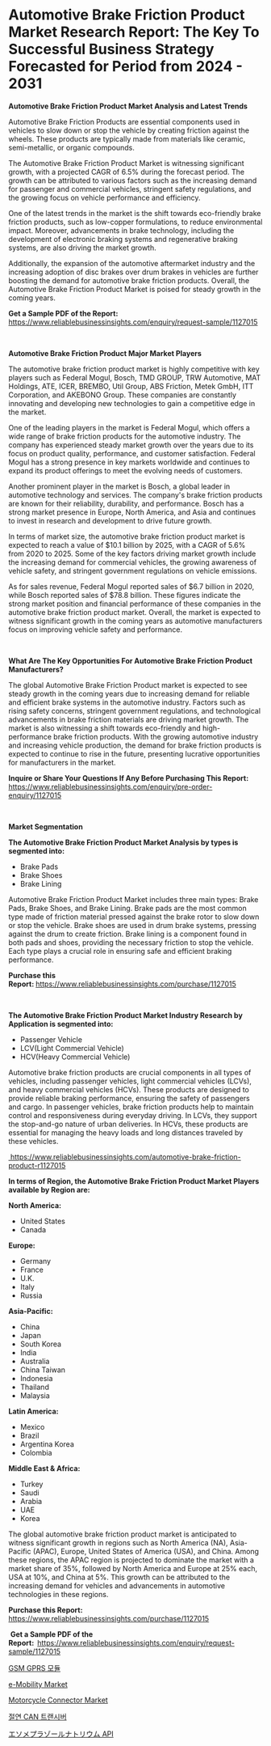 <p><h1>Automotive Brake Friction Product Market Research Report: The Key To Successful Business Strategy Forecasted for Period from 2024 - 2031</h1></p><p><strong>Automotive Brake Friction Product Market Analysis and Latest Trends</strong></p>
<p><p>Automotive Brake Friction Products are essential components used in vehicles to slow down or stop the vehicle by creating friction against the wheels. These products are typically made from materials like ceramic, semi-metallic, or organic compounds. </p><p>The Automotive Brake Friction Product Market is witnessing significant growth, with a projected CAGR of 6.5% during the forecast period. The growth can be attributed to various factors such as the increasing demand for passenger and commercial vehicles, stringent safety regulations, and the growing focus on vehicle performance and efficiency. </p><p>One of the latest trends in the market is the shift towards eco-friendly brake friction products, such as low-copper formulations, to reduce environmental impact. Moreover, advancements in brake technology, including the development of electronic braking systems and regenerative braking systems, are also driving the market growth. </p><p>Additionally, the expansion of the automotive aftermarket industry and the increasing adoption of disc brakes over drum brakes in vehicles are further boosting the demand for automotive brake friction products. Overall, the Automotive Brake Friction Product Market is poised for steady growth in the coming years.</p></p>
<p><strong>Get a Sample PDF of the Report:&nbsp;</strong> <a href="https://www.reliablebusinessinsights.com/enquiry/request-sample/1127015">https://www.reliablebusinessinsights.com/enquiry/request-sample/1127015</a></p>
<p>&nbsp;</p>
<p><strong>Automotive Brake Friction Product Major Market Players</strong></p>
<p><p>The automotive brake friction product market is highly competitive with key players such as Federal Mogul, Bosch, TMD GROUP, TRW Automotive, MAT Holdings, ATE, ICER, BREMBO, Util Group, ABS Friction, Metek GmbH, ITT Corporation, and AKEBONO Group. These companies are constantly innovating and developing new technologies to gain a competitive edge in the market.</p><p>One of the leading players in the market is Federal Mogul, which offers a wide range of brake friction products for the automotive industry. The company has experienced steady market growth over the years due to its focus on product quality, performance, and customer satisfaction. Federal Mogul has a strong presence in key markets worldwide and continues to expand its product offerings to meet the evolving needs of customers.</p><p>Another prominent player in the market is Bosch, a global leader in automotive technology and services. The company's brake friction products are known for their reliability, durability, and performance. Bosch has a strong market presence in Europe, North America, and Asia and continues to invest in research and development to drive future growth.</p><p>In terms of market size, the automotive brake friction product market is expected to reach a value of $10.1 billion by 2025, with a CAGR of 5.6% from 2020 to 2025. Some of the key factors driving market growth include the increasing demand for commercial vehicles, the growing awareness of vehicle safety, and stringent government regulations on vehicle emissions.</p><p>As for sales revenue, Federal Mogul reported sales of $6.7 billion in 2020, while Bosch reported sales of $78.8 billion. These figures indicate the strong market position and financial performance of these companies in the automotive brake friction product market. Overall, the market is expected to witness significant growth in the coming years as automotive manufacturers focus on improving vehicle safety and performance.</p></p>
<p>&nbsp;</p>
<p><strong>What Are The Key Opportunities For Automotive Brake Friction Product Manufacturers?</strong></p>
<p><p>The global Automotive Brake Friction Product market is expected to see steady growth in the coming years due to increasing demand for reliable and efficient brake systems in the automotive industry. Factors such as rising safety concerns, stringent government regulations, and technological advancements in brake friction materials are driving market growth. The market is also witnessing a shift towards eco-friendly and high-performance brake friction products. With the growing automotive industry and increasing vehicle production, the demand for brake friction products is expected to continue to rise in the future, presenting lucrative opportunities for manufacturers in the market.</p></p>
<p><strong>Inquire or Share Your Questions If Any Before Purchasing This Report:</strong> <a href="https://www.reliablebusinessinsights.com/enquiry/pre-order-enquiry/1127015">https://www.reliablebusinessinsights.com/enquiry/pre-order-enquiry/1127015</a></p>
<p>&nbsp;</p>
<p><strong>Market Segmentation</strong></p>
<p><strong>The Automotive Brake Friction Product Market Analysis by types is segmented into:</strong></p>
<p><ul><li>Brake Pads</li><li>Brake Shoes</li><li>Brake Lining</li></ul></p>
<p><p>Automotive Brake Friction Product Market includes three main types: Brake Pads, Brake Shoes, and Brake Lining. Brake pads are the most common type made of friction material pressed against the brake rotor to slow down or stop the vehicle. Brake shoes are used in drum brake systems, pressing against the drum to create friction. Brake lining is a component found in both pads and shoes, providing the necessary friction to stop the vehicle. Each type plays a crucial role in ensuring safe and efficient braking performance.</p></p>
<p><strong>Purchase this Report:&nbsp;</strong><a href="https://www.reliablebusinessinsights.com/purchase/1127015">https://www.reliablebusinessinsights.com/purchase/1127015</a></p>
<p>&nbsp;</p>
<p><strong>The Automotive Brake Friction Product Market Industry Research by Application is segmented into:</strong></p>
<p><ul><li>Passenger Vehicle</li><li>LCV(Light Commercial Vehicle)</li><li>HCV(Heavy Commercial Vehicle)</li></ul></p>
<p><p>Automotive brake friction products are crucial components in all types of vehicles, including passenger vehicles, light commercial vehicles (LCVs), and heavy commercial vehicles (HCVs). These products are designed to provide reliable braking performance, ensuring the safety of passengers and cargo. In passenger vehicles, brake friction products help to maintain control and responsiveness during everyday driving. In LCVs, they support the stop-and-go nature of urban deliveries. In HCVs, these products are essential for managing the heavy loads and long distances traveled by these vehicles.</p></p>
<p><a href="https://www.reliablebusinessinsights.com/automotive-brake-friction-product-r1127015">&nbsp;https://www.reliablebusinessinsights.com/automotive-brake-friction-product-r1127015</a></p>
<p><strong>In terms of Region, the Automotive Brake Friction Product Market Players available by Region are:</strong></p>
<p>
    <p> <strong> North America: </strong>
        <ul>
            <li>United States</li>
            <li>Canada</li>
        </ul>
        </p> 
    <p> <strong> Europe: </strong>
        <ul>
            <li>Germany</li>
            <li>France</li>
            <li>U.K.</li>
            <li>Italy</li>
            <li>Russia</li>
        </ul>
        </p> 
    <p> <strong> Asia-Pacific: </strong>
        <ul>
            <li>China</li>
            <li>Japan</li>
            <li>South Korea</li>
            <li>India</li>
            <li>Australia</li>
            <li>China Taiwan</li>
            <li>Indonesia</li>
            <li>Thailand</li>
            <li>Malaysia</li>
        </ul>
        </p> 
    <p> <strong> Latin America: </strong>
        <ul>
            <li>Mexico</li>
            <li>Brazil</li>
            <li>Argentina Korea</li>
            <li>Colombia</li>
        </ul>
        </p> 
    <p> <strong> Middle East & Africa: </strong>
        <ul>
            <li>Turkey</li>
            <li>Saudi</li>
            <li>Arabia</li>
            <li>UAE</li>
            <li>Korea</li>
        </ul>
    </p>
    </p>
<p><p>The global automotive brake friction product market is anticipated to witness significant growth in regions such as North America (NA), Asia-Pacific (APAC), Europe, United States of America (USA), and China. Among these regions, the APAC region is projected to dominate the market with a market share of 35%, followed by North America and Europe at 25% each, USA at 10%, and China at 5%. This growth can be attributed to the increasing demand for vehicles and advancements in automotive technologies in these regions.</p></p>
<p><strong>Purchase this Report: </strong><a href="https://www.reliablebusinessinsights.com/purchase/1127015">https://www.reliablebusinessinsights.com/purchase/1127015</a></p>
<p>&nbsp;<strong>Get a Sample PDF of the Report:&nbsp;&nbsp;</strong><a href="https://www.reliablebusinessinsights.com/enquiry/request-sample/1127015">https://www.reliablebusinessinsights.com/enquiry/request-sample/1127015</a></p>
<p><strong></strong></p>
<p><p><a href="https://medium.com/@dudleyferry/gsm-gprs-%EB%AA%A8%EB%93%88-%EC%8B%9C%EC%9E%A5-%EC%A0%84%EB%A7%9D-%EC%99%84%EC%A0%84%ED%95%9C-%EC%82%B0%EC%97%85-%EB%B6%84%EC%84%9D-2024%EB%85%84%EB%B6%80%ED%84%B0-2031%EB%85%84%EA%B9%8C%EC%A7%80-bf1763163e00">GSM GPRS 모듈</a></p><p><a href="https://github.com/nusratjahan12006/Market-Research-Report-List-1/blob/main/e-mobility-market.md">e-Mobility Market</a></p><p><a href="https://github.com/mdhefjumiah/Market-Research-Report-List-1/blob/main/motorcycle-connector-market.md">Motorcycle Connector Market</a></p><p><a href="https://medium.com/@mathieu.rico66/%EA%B3%A0%EB%A6%BD%EB%90%9C-can-%ED%8A%B8%EB%9E%9C%EC%8B%9C%EB%B2%84-%EC%8B%9C%EC%9E%A5-%EC%97%AD%ED%95%99%EA%B3%BC-%EC%84%B1%EC%9E%A5-%EB%8F%99%EB%A0%A5%EC%9D%84-%EB%B6%84%EC%84%9D%ED%95%98%EA%B3%A0-2024%EB%85%84%EB%B6%80%ED%84%B0-2031%EB%85%84%EA%B9%8C%EC%A7%80-%EC%98%88%EC%B8%A1%ED%95%A9%EB%8B%88%EB%8B%A4-8bf8d9306fff">절연 CAN 트랜시버</a></p><p><a href="https://medium.com/@vkdyfujt97/%E6%AC%A1%E3%81%AE%E6%96%87%E3%82%92%E6%97%A5%E6%9C%AC%E8%AA%9E%E3%81%AB%E7%BF%BB%E8%A8%B3%E3%81%97%E3%81%A6%E3%81%8F%E3%81%A0%E3%81%95%E3%81%84-%E3%82%B0%E3%83%AD%E3%83%BC%E3%83%90%E3%83%AB%E3%82%A8%E3%82%BD%E3%83%A1%E3%83%97%E3%83%A9%E3%82%BE%E3%83%BC%E3%83%AB%E3%83%8A%E3%83%88%E3%83%AA%E3%82%A6%E3%83%A0api%E5%B8%82%E5%A0%B4%E3%82%BB%E3%82%AF%E3%82%BF%E3%83%BC-%E3%82%BF%E3%82%A4%E3%83%97-%E3%82%A2%E3%83%97%E3%83%AA%E3%82%B1%E3%83%BC%E3%82%B7%E3%83%A7%E3%83%B3-%E5%B8%82%E5%A0%B4%E3%83%97%E3%83%AC%E3%83%BC%E3%83%A4%E3%83%BC%E3%81%AE%E6%88%A6%E7%95%A5-%E5%9C%B0%E5%9F%9F%E6%88%90%E9%95%B7%E6%B4%9E%E5%AF%9F-%E3%81%8A%E3%82%88%E3%81%B3%E5%B0%86%E6%9D%A5%E3%81%AE%E4%BA%88%E6%B8%AC-2024%E5%B9%B4-2031%E5%B9%B4-cb6b523e14e9">エソメプラゾールナトリウム API</a></p></p>